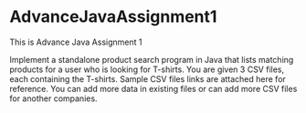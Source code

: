 # AdvanceJavaAssignment1
This is Advance Java Assignment 1

Implement a standalone product search program in Java that lists matching products for a user who is looking for T-shirts.
You are given 3 CSV files, each containing the T-shirts.
Sample CSV files links are attached here for reference.
You can add more data in existing files or can add more CSV files for another companies.


